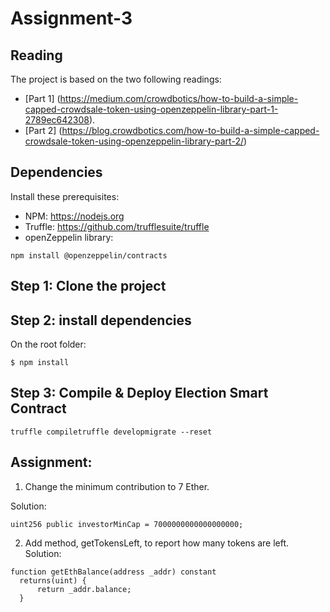 # Assignment-3

## Reading
The project is based on the two following readings:
- [Part 1] (https://medium.com/crowdbotics/how-to-build-a-simple-capped-crowdsale-token-using-openzeppelin-library-part-1-2789ec642308).
- [Part 2] (https://blog.crowdbotics.com/how-to-build-a-simple-capped-crowdsale-token-using-openzeppelin-library-part-2/)

## Dependencies
Install these prerequisites:
- NPM: https://nodejs.org
- Truffle: https://github.com/trufflesuite/truffle
- openZeppelin library:
```
npm install @openzeppelin/contracts
```

## Step 1: Clone the project

## Step 2: install dependencies
On the root folder:
```
$ npm install
```
## Step 3: Compile & Deploy Election Smart Contract
```
truffle compiletruffle developmigrate --reset
```

## Assignment:
1) Change the minimum contribution to 7 Ether.

Solution:
```
uint256 public investorMinCap = 7000000000000000000;
```

2) Add method, getTokensLeft, to report how many tokens are left. 
Solution:
```
function getEthBalance(address _addr) constant
  returns(uint) {
      return _addr.balance;
  }
```
